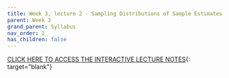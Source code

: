```yaml
---
title: Week 3, lecture 2 - Sampling Distributions of Sample Estimates
parent: Week 3
grand_parent: Syllabus
nav_order: 1
has_children: false
---
```




[CLICK HERE TO ACCESS THE INTERACTIVE LECTURE NOTES](http://shiny.bio.nyu.edu/bs167/week_3_lecture_2/){: target="blank"}
